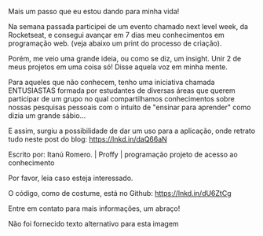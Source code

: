 Mais um passo que eu estou dando para minha vida!

Na semana passada participei de um evento chamado next level week, da Rocketseat, e consegui avançar em 7 dias meu conhecimentos em programação web.
(veja abaixo um print do processo de criação).

Porém, me veio uma grande ideia, ou como se diz, um insight.
Unir 2 de meus projetos em uma coisa só!
Disse aquela voz em minha mente.

Para aqueles que não conhecem, tenho uma iniciativa chamada ENTUSIASTAS formada por estudantes de diversas áreas que querem participar de um grupo 
no qual compartilhamos conhecimentos sobre nossas pesquisas pessoais com o intuito de "ensinar para aprender" como dizia um grande sábio...

E assim, surgiu a possibilidade de dar um uso para a aplicação, onde retrato tudo neste post do blog:
https://lnkd.in/daQ66aN

Escrito por: Itanú Romero. | Proffy | programação projeto de acesso ao conhecimento

Por favor, leia caso esteja interessado.

O código, como de costume, está no Github:
https://lnkd.in/dU6ZtCg

Entre em contato para mais informações, um abraço!

Não foi fornecido texto alternativo para esta imagem